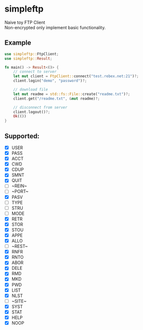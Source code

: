 # simpleftp
Naive toy FTP Client  </br>
Non-encrypted only implement basic functionality.

## Example
``` rs
use simpleftp::FtpClient;
use simpleftp::Result;

fn main() -> Result<()> {
    // connect to server
    let mut client = FtpClient::connect("test.rebex.net:21")?;
    client.login("demo", "password")?;

    // download file
    let mut readme = std::fs::File::create("readme.txt")?;
    client.get("/readme.txt", &mut readme)?;

    // disconnect from server
    client.logout()?;
    Ok(())
}

```
## Supported:
- [x] USER
- [x] PASS
- [x] ACCT
- [x] CWD
- [x] CDUP
- [x] SMNT
- [x] QUIT
- [ ] ~REIN~
- [ ] ~PORT~ 
- [x] PASV
- [ ] TYPE
- [ ] STRU
- [ ] MODE
- [x] RETR
- [x] STOR
- [x] STOU
- [x] APPE
- [x] ALLO
- [ ] ~REST~
- [x] RNFR
- [x] RNTO
- [x] ABOR
- [x] DELE
- [x] RMD
- [x] MKD
- [x] PWD
- [x] LIST
- [x] NLST
- [ ] ~SITE~
- [x] SYST
- [x] STAT
- [x] HELP
- [x] NOOP
